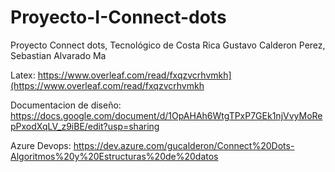 # Proyecto-I-Connect-dots
Proyecto Connect dots, Tecnológico de Costa Rica
Gustavo Calderon Perez, Sebastian Alvarado Ma

Latex: https://www.overleaf.com/read/fxqzvcrhvmkh](https://www.overleaf.com/read/fxqzvcrhvmkh

Documentacion de diseño: https://docs.google.com/document/d/1OpAHAh6WtgTPxP7GEk1njVvyMoRepPxodXqLV_z9iBE/edit?usp=sharing

Azure Devops: https://dev.azure.com/gucalderon/Connect%20Dots-Algoritmos%20y%20Estructuras%20de%20datos
